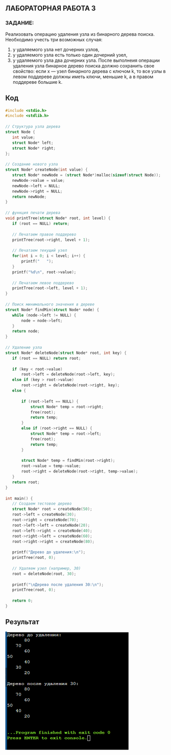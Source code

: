 ## ЛАБОРАТОРНАЯ РАБОТА 3
### ЗАДАНИЕ:
Реализовать операцию удаления узла из бинарного дерева поиска. Необходимо учесть три
 возможных случая:
 1. у удаляемого узла нет дочерних узлов,
 2. у удаляемого узла есть только один дочерний узел, 
3. у удаляемого узла два дочерних узла.
 После выполнеия операции удаления узла бинарное дерево поиска должно сохранить свое
 свойство: если x — узел бинарного дерева с ключом k, то все узлы в левом поддереве должны
 иметь ключи, меньшие k, а в правом поддереве большие k.

 ## Код
 ```c
 #include <stdio.h>
#include <stdlib.h>

// Структура узла дерева
struct Node {
    int value;
    struct Node* left;
    struct Node* right;
};

// Создание нового узла
struct Node* createNode(int value) {
    struct Node* newNode = (struct Node*)malloc(sizeof(struct Node));
    newNode->value = value;
    newNode->left = NULL;
    newNode->right = NULL;
    return newNode;
}

// функция печати дерева
void printTree(struct Node* root, int level) {
    if (root == NULL) return;
    
    // Печатаем правое поддерево
    printTree(root->right, level + 1);
    
    // Печатаем текущий узел
    for(int i = 0; i < level; i++) {
        printf("   ");
    }
    printf("%d\n", root->value);
    
    // Печатаем левое поддерево
    printTree(root->left, level + 1);
}

// Поиск минимального значения в дереве
struct Node* findMin(struct Node* node) {
    while (node->left != NULL) {
        node = node->left;
    }
    return node;
}

// Удаление узла
struct Node* deleteNode(struct Node* root, int key) {
    if (root == NULL) return root;

    if (key < root->value)
        root->left = deleteNode(root->left, key);
    else if (key > root->value)
        root->right = deleteNode(root->right, key);
    else {
        
        if (root->left == NULL) {
            struct Node* temp = root->right;
            free(root);
            return temp;
        }
        else if (root->right == NULL) {
            struct Node* temp = root->left;
            free(root);
            return temp;
        }
        
        struct Node* temp = findMin(root->right);
        root->value = temp->value;
        root->right = deleteNode(root->right, temp->value);
    }
    return root;
}

int main() {
    // Создаем тестовое дерево
    struct Node* root = createNode(50);
    root->left = createNode(30);
    root->right = createNode(70);
    root->left->left = createNode(20);
    root->left->right = createNode(40);
    root->right->left = createNode(60);
    root->right->right = createNode(80);

    printf("Дерево до удаления:\n");
    printTree(root, 0);

    // Удаляем узел (например, 30)
    root = deleteNode(root, 30);

    printf("\nДерево после удаления 30:\n");
    printTree(root, 0);

    return 0;
}
 ```

 ## Результат
 ![Image text](результат.png)
